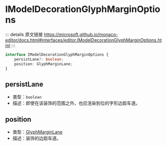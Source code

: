 # IModelDecorationGlyphMarginOptions

<backTop />
        
::: details 原文链接
https://microsoft.github.io/monaco-editor/docs.html#interfaces/editor.IModelDecorationGlyphMarginOptions.html
:::

```ts
interface IModelDecorationGlyphMarginOptions {
    persistLane?: boolean;
    position: GlyphMarginLane;
}
```

## persistLane
- 类型：`boolean`
- 描述：即使在该装饰的范围之外，也应渲染到位的字形边距车道。

## position
- 类型：[GlyphMarginLane](/api/editor/GlyphMarginLane.md)
- 描述：装饰的边距车道。
